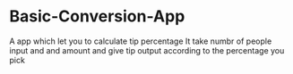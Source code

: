 # Basic-Conversion-App
A app which let you to calculate tip percentage 
It take numbr of people input and and amount and give tip output according to the percentage you pick 
